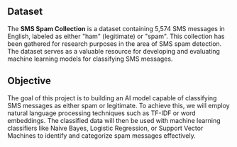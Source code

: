 
## Dataset

The **SMS Spam Collection** is a dataset containing 5,574 SMS messages in English, labeled as either "ham" (legitimate) or "spam". This collection has been gathered for research purposes in the area of SMS spam detection. The dataset serves as a valuable resource for developing and evaluating machine learning models for classifying SMS messages.

## Objective

The goal of this project is to building an AI model capable of classifying SMS messages as either spam or legitimate. To achieve this, we will employ natural language processing techniques such as TF-IDF or word embeddings. The classified data will then be used with machine learning classifiers like Naive Bayes, Logistic Regression, or Support Vector Machines to identify and categorize spam messages effectively.
